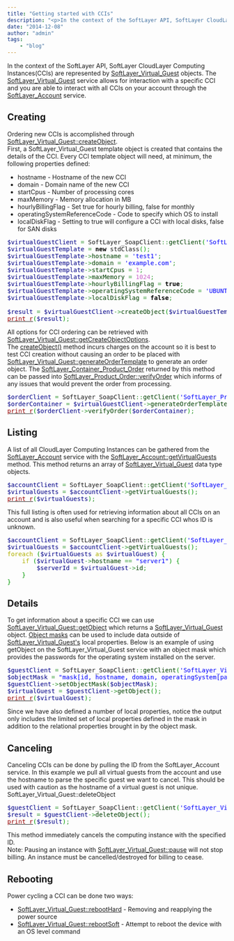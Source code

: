 ```yaml
---
title: "Getting started with CCIs"
description: "<p>In the context of the SoftLayer API, SoftLayer CloudLayer Computing Instances(CCIs) are represented by <a href=/refe"
date: "2014-12-08"
author: "admin"
tags:
    - "blog"
---
```


<p>In the context of the SoftLayer API, SoftLayer CloudLayer Computing Instances(CCIs) are represented by <a href="/reference/datatypes/SoftLayer_Virtual_Guest/">SoftLayer_Virtual_Guest</a> objects. The <a href="/reference/services/SoftLayer_Virtual_Guest/">SoftLayer_Virtual_Guest</a> service allows for interaction with a specific CCI and you are able to interact with all CCIs on your account through the <a href="/reference/services/SoftLayer_Account/">SoftLayer_Account</a> service.</p>
<h2>Creating</h2>
<p>Ordering new CCIs is accomplished through <a href="/reference/services/SoftLayer_Virtual_Guest/createObject">SoftLayer_Virtual_Guest::createObject</a>.<br />
First, a SoftLayer_Virtual_Guest template object is created that contains the details of the CCI. Every CCI template object will need, at minimum, the following properties defined:</p>
<ul>
<li>hostname - Hostname of the new CCI</li>
<li>domain - Domain name of the new CCI</li>
<li>startCpus - Number of processing cores</li>
<li>maxMemory - Memory allocation in MB</li>
<li>hourlyBillingFlag - Set true for hourly billing, false for monthly</li>
<li>operatingSystemReferenceCode - Code to specify which OS to install</li>
<li>localDiskFlag - Setting to true will configure a CCI with local disks, false for SAN disks</li>
</ul>
<div class="geshifilter">
<pre class="php geshifilter-php" style="font-family:monospace;"><span style="color: #000088;">$virtualGuestClient</span> <span style="color: #339933;">=</span> SoftLayer_SoapClient<span style="color: #339933;">::</span><span style="color: #004000;">getClient</span><span style="color: #009900;">&#40;</span><span style="color: #0000ff;">'SoftLayer_Virtual_Guest'</span><span style="color: #339933;">,</span> <span style="color: #000000; font-weight: bold;">null</span><span style="color: #339933;">,</span> <span style="color: #000088;">$user</span><span style="color: #339933;">,</span> <span style="color: #000088;">$key</span><span style="color: #009900;">&#41;</span><span style="color: #339933;">;</span>
<span style="color: #000088;">$virtualGuestTemplate</span> <span style="color: #339933;">=</span> <span style="color: #000000; font-weight: bold;">new</span> stdClass<span style="color: #009900;">&#40;</span><span style="color: #009900;">&#41;</span><span style="color: #339933;">;</span>
<span style="color: #000088;">$virtualGuestTemplate</span><span style="color: #339933;">-></span><span style="color: #004000;">hostname</span> <span style="color: #339933;">=</span> <span style="color: #0000ff;">'test1'</span><span style="color: #339933;">;</span>
<span style="color: #000088;">$virtualGuestTemplate</span><span style="color: #339933;">-></span><span style="color: #004000;">domain</span> <span style="color: #339933;">=</span> <span style="color: #0000ff;">'example.com'</span><span style="color: #339933;">;</span>
<span style="color: #000088;">$virtualGuestTemplate</span><span style="color: #339933;">-></span><span style="color: #004000;">startCpus</span> <span style="color: #339933;">=</span> <span style="color: #cc66cc;">1</span><span style="color: #339933;">;</span>
<span style="color: #000088;">$virtualGuestTemplate</span><span style="color: #339933;">-></span><span style="color: #004000;">maxMemory</span> <span style="color: #339933;">=</span> <span style="color: #cc66cc;">1024</span><span style="color: #339933;">;</span>
<span style="color: #000088;">$virtualGuestTemplate</span><span style="color: #339933;">-></span><span style="color: #004000;">hourlyBillingFlag</span> <span style="color: #339933;">=</span> <span style="color: #000000; font-weight: bold;">true</span><span style="color: #339933;">;</span>
<span style="color: #000088;">$virtualGuestTemplate</span><span style="color: #339933;">-></span><span style="color: #004000;">operatingSystemReferenceCode</span> <span style="color: #339933;">=</span> <span style="color: #0000ff;">'UBUNTU_LATEST'</span><span style="color: #339933;">;</span>
<span style="color: #000088;">$virtualGuestTemplate</span><span style="color: #339933;">-></span><span style="color: #004000;">localDiskFlag</span> <span style="color: #339933;">=</span> <span style="color: #000000; font-weight: bold;">false</span><span style="color: #339933;">;</span>
&nbsp;
<span style="color: #000088;">$result</span> <span style="color: #339933;">=</span> <span style="color: #000088;">$virtualGuestClient</span><span style="color: #339933;">-></span><span style="color: #004000;">createObject</span><span style="color: #009900;">&#40;</span><span style="color: #000088;">$virtualGuestTemplate</span><span style="color: #009900;">&#41;</span><span style="color: #339933;">;</span>
<a href="http://www.php.net/print_r"><span style="color: #990000;">print_r</span></a><span style="color: #009900;">&#40;</span><span style="color: #000088;">$result</span><span style="color: #009900;">&#41;</span><span style="color: #339933;">;</span></pre></div>
<p>All options for CCI ordering can be retrieved with <a href="/reference/services/SoftLayer_Virtual_Guest/getCreateObjectOptions">SoftLayer_Virtual_Guest::getCreateObjectOptions</a>.<br />
The <a href="/reference/services/SoftLayer_Virtual_Guest/createObject">createObject()</a> method incurs charges on the account so it is best to test CCI creation without causing an order to be placed with <a href="/reference/services/SoftLayer_Virtual_Guest/generateOrderTemplate">SoftLayer_Virtual_Guest::generateOrderTemplate</a> to generate an order object. The <a href="/reference/datatypes/SoftLayer_Container_Product_Order/">SoftLayer_Container_Product_Order</a> returned by this method can be passed into <a href="/reference/services/SoftLayer_Product_Order/verifyOrder">SoftLayer_Product_Order::verifyOrder</a> which informs of any issues that would prevent the order from processing.</p>
<div class="geshifilter">
<pre class="php geshifilter-php" style="font-family:monospace;"><span style="color: #000088;">$orderClient</span> <span style="color: #339933;">=</span> SoftLayer_SoapClient<span style="color: #339933;">::</span><span style="color: #004000;">getClient</span><span style="color: #009900;">&#40;</span><span style="color: #0000ff;">'SoftLayer_Product_Order'</span><span style="color: #339933;">,</span> <span style="color: #000000; font-weight: bold;">Null</span><span style="color: #339933;">,</span> <span style="color: #000088;">$user</span><span style="color: #339933;">,</span> <span style="color: #000088;">$key</span><span style="color: #009900;">&#41;</span><span style="color: #339933;">;</span>
<span style="color: #000088;">$orderContainer</span> <span style="color: #339933;">=</span> <span style="color: #000088;">$virtualGuestClient</span><span style="color: #339933;">-></span><span style="color: #004000;">generateOrderTemplate</span><span style="color: #009900;">&#40;</span><span style="color: #000088;">$virtualGuestTemplate</span><span style="color: #009900;">&#41;</span><span style="color: #339933;">;</span>
<a href="http://www.php.net/print_r"><span style="color: #990000;">print_r</span></a><span style="color: #009900;">&#40;</span><span style="color: #000088;">$orderClient</span><span style="color: #339933;">-></span><span style="color: #004000;">verifyOrder</span><span style="color: #009900;">&#40;</span><span style="color: #000088;">$orderContainer</span><span style="color: #009900;">&#41;</span><span style="color: #339933;">;</span></pre></div>
<h2>Listing</h2>
<p>A list of all CloudLayer Computing Instances can be gathered from the <a href="/reference/services/SoftLayer_Account/">SoftLayer_Account</a> service with the <a href="/reference/services/SoftLayer_Account/getVirtualGuests">SoftLayer_Account::getVirtualGuests</a> method. This method returns an array of <a href="/reference/datatypes/SoftLayer_Virtual_Guest/">SoftLayer_Virtual_Guest</a> data type objects.</p>
<div class="geshifilter">
<pre class="php geshifilter-php" style="font-family:monospace;"><span style="color: #000088;">$accountClient</span> <span style="color: #339933;">=</span> SoftLayer_SoapClient<span style="color: #339933;">::</span><span style="color: #004000;">getClient</span><span style="color: #009900;">&#40;</span><span style="color: #0000ff;">'SoftLayer_Account'</span><span style="color: #339933;">,</span> <span style="color: #000000; font-weight: bold;">Null</span><span style="color: #339933;">,</span> <span style="color: #000088;">$user</span><span style="color: #339933;">,</span> <span style="color: #000088;">$key</span><span style="color: #009900;">&#41;</span><span style="color: #339933;">;</span>
<span style="color: #000088;">$virtualGuests</span> <span style="color: #339933;">=</span> <span style="color: #000088;">$accountClient</span><span style="color: #339933;">-></span><span style="color: #004000;">getVirtualGuests</span><span style="color: #009900;">&#40;</span><span style="color: #009900;">&#41;</span><span style="color: #339933;">;</span>
<a href="http://www.php.net/print_r"><span style="color: #990000;">print_r</span></a><span style="color: #009900;">&#40;</span><span style="color: #000088;">$virtualGuests</span><span style="color: #009900;">&#41;</span><span style="color: #339933;">;</span></pre></div>
<p>This full listing is often used for retrieving information about all CCIs on an account and is also useful when searching for a specific CCI whos ID is unknown.</p>
<div class="geshifilter">
<pre class="php geshifilter-php" style="font-family:monospace;"><span style="color: #000088;">$accountClient</span> <span style="color: #339933;">=</span> SoftLayer_SoapClient<span style="color: #339933;">::</span><span style="color: #004000;">getClient</span><span style="color: #009900;">&#40;</span><span style="color: #0000ff;">'SoftLayer_Account'</span><span style="color: #339933;">,</span> <span style="color: #000000; font-weight: bold;">Null</span><span style="color: #339933;">,</span> <span style="color: #000088;">$user</span><span style="color: #339933;">,</span> <span style="color: #000088;">$key</span><span style="color: #009900;">&#41;</span><span style="color: #339933;">;</span>
<span style="color: #000088;">$virtualGuests</span> <span style="color: #339933;">=</span> <span style="color: #000088;">$accountClient</span><span style="color: #339933;">-></span><span style="color: #004000;">getVirtualGuests</span><span style="color: #009900;">&#40;</span><span style="color: #009900;">&#41;</span><span style="color: #339933;">;</span>
<span style="color: #b1b100;">foreach</span> <span style="color: #009900;">&#40;</span><span style="color: #000088;">$virtualGuests</span> <span style="color: #b1b100;">as</span> <span style="color: #000088;">$virtualGuest</span><span style="color: #009900;">&#41;</span> <span style="color: #009900;">&#123;</span>
    <span style="color: #b1b100;">if</span> <span style="color: #009900;">&#40;</span><span style="color: #000088;">$virtualGuest</span><span style="color: #339933;">-></span><span style="color: #004000;">hostname</span> <span style="color: #339933;">==</span> <span style="color: #0000ff;">"server1"</span><span style="color: #009900;">&#41;</span> <span style="color: #009900;">&#123;</span>
        <span style="color: #000088;">$serverId</span> <span style="color: #339933;">=</span> <span style="color: #000088;">$virtualGuest</span><span style="color: #339933;">-></span><span style="color: #004000;">id</span><span style="color: #339933;">;</span>
    <span style="color: #009900;">&#125;</span>
<span style="color: #009900;">&#125;</span></pre></div>
<h2>Details</h2>
<p>To get information about a specific CCI we can use <a href="/reference/services/SoftLayer_Virtual_Guest/getObject">SoftLayer_Virtual_Guest::getObject</a> which returns a <a href="/reference/datatypes/SoftLayer_Virtual_Guest/">SoftLayer_Virtual_Guest</a> object. <a href="/article/Object masks">Object masks</a> can be used to include data outside of <a href="/reference/datatypes/SoftLayer_Virtual_Guest/">SoftLayer_Virtual_Guest's</a> local properties. Below is an example of using getObject on the SoftLayer_Virtual_Guest service with an object mask which  provides the passwords for the operating system installed on the server.</p>
<div class="geshifilter">
<pre class="php geshifilter-php" style="font-family:monospace;"><span style="color: #000088;">$guestClient</span> <span style="color: #339933;">=</span> SoftLayer_SoapClient<span style="color: #339933;">::</span><span style="color: #004000;">getClient</span><span style="color: #009900;">&#40;</span><span style="color: #0000ff;">'SoftLayer_Virtual_Guest'</span><span style="color: #339933;">,</span> <span style="color: #000088;">$id</span><span style="color: #339933;">,</span> <span style="color: #000088;">$user</span><span style="color: #339933;">,</span> <span style="color: #000088;">$key</span><span style="color: #009900;">&#41;</span><span style="color: #339933;">;</span>
<span style="color: #000088;">$objectMask</span> <span style="color: #339933;">=</span> <span style="color: #0000ff;">"mask[id, hostname, domain, operatingSystem[passwords]]"</span>
<span style="color: #000088;">$guestClient</span><span style="color: #339933;">-></span><span style="color: #004000;">setObjectMask</span><span style="color: #009900;">&#40;</span><span style="color: #000088;">$objectMask</span><span style="color: #009900;">&#41;</span><span style="color: #339933;">;</span>
<span style="color: #000088;">$virtualGuest</span> <span style="color: #339933;">=</span> <span style="color: #000088;">$guestClient</span><span style="color: #339933;">-></span><span style="color: #004000;">getObject</span><span style="color: #009900;">&#40;</span><span style="color: #009900;">&#41;</span><span style="color: #339933;">;</span>
<a href="http://www.php.net/print_r"><span style="color: #990000;">print_r</span></a><span style="color: #009900;">&#40;</span><span style="color: #000088;">$virtualGuest</span><span style="color: #009900;">&#41;</span><span style="color: #339933;">;</span></pre></div>
<p>Since we have also defined a number of local properties, notice the output only includes the limited set of local properties defined in the mask in addition to the relational properties brought in by the object mask.</p>
<h2>Canceling</h2>
<p>Canceling CCIs can be done by pulling the ID from the SoftLayer_Account service. In this example we pull all virtual guests from the account and use the hostname to parse the specific guest we want to cancel. This should be used with caution as the hostname of a virtual guest is not unique.<br />
SoftLayer_Virtual_Guest::deleteObject</p>
<div class="geshifilter">
<pre class="php geshifilter-php" style="font-family:monospace;"><span style="color: #000088;">$guestClient</span> <span style="color: #339933;">=</span> SoftLayer_SoapClient<span style="color: #339933;">::</span><span style="color: #004000;">getClient</span><span style="color: #009900;">&#40;</span><span style="color: #0000ff;">'SoftLayer_Virtual_Guest'</span><span style="color: #339933;">,</span> <span style="color: #000088;">$serverId</span><span style="color: #339933;">,</span> <span style="color: #000088;">$user</span><span style="color: #339933;">,</span> <span style="color: #000088;">$key</span><span style="color: #009900;">&#41;</span><span style="color: #339933;">;</span>
<span style="color: #000088;">$result</span> <span style="color: #339933;">=</span> <span style="color: #000088;">$guestClient</span><span style="color: #339933;">-></span><span style="color: #004000;">deleteObject</span><span style="color: #009900;">&#40;</span><span style="color: #009900;">&#41;</span><span style="color: #339933;">;</span>
<a href="http://www.php.net/print_r"><span style="color: #990000;">print_r</span></a><span style="color: #009900;">&#40;</span><span style="color: #000088;">$result</span><span style="color: #009900;">&#41;</span><span style="color: #339933;">;</span></pre></div>
<p>This method immediately cancels the computing instance with the specified ID.<br />
Note: Pausing an instance with <a href="/reference/services/SoftLayer_Virtual_Guest/pause">SoftLayer_Virtual_Guest::pause</a> will not stop billing. An instance must be cancelled/destroyed for billing to cease.</p>
<h2>Rebooting</h2>
<p>Power cycling a CCI can be done two ways:</p>
<ul>
<li><a href="/reference/services/SoftLayer_Virtual_Guest/rebootHard">SoftLayer_Virtual_Guest::rebootHard</a> - Removing and reapplying the power source</li>
<li><a href="/reference/services/SoftLayer_Virtual_Guest/rebootSoft">SoftLayer_Virtual_Guest::rebootSoft</a> - Attempt to reboot the device with an OS level command</li>
</ul>

